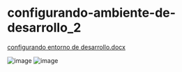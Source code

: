 # configurando-ambiente-de-desarrollo_2
[configurando entorno de desarrollo.docx](https://github.com/miguelmurillo54/configurando-ambiente-de-desarrollo_2/files/12435047/configurando.entorno.de.desarrollo.docx)

![image](https://github.com/miguelmurillo54/configurando-ambiente-de-desarrollo_2/assets/124819253/8b9692ff-9e1a-40a7-ac90-5dd1d6dd8d94)
![image](https://github.com/miguelmurillo54/configurando-ambiente-de-desarrollo_2/assets/124819253/d2568026-a942-496c-a260-7f21ab461cb1)

